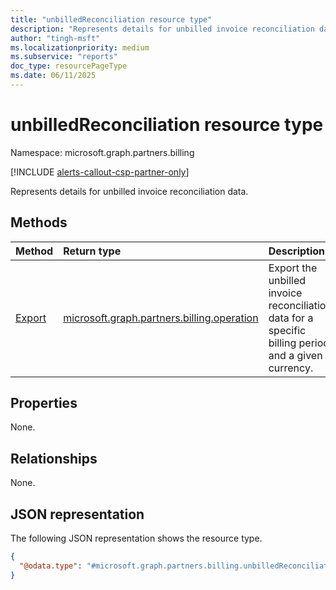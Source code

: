 ```yaml
---
title: "unbilledReconciliation resource type"
description: "Represents details for unbilled invoice reconciliation data."
author: "tingh-msft"
ms.localizationpriority: medium
ms.subservice: "reports"
doc_type: resourcePageType
ms.date: 06/11/2025
---
```


# unbilledReconciliation resource type

Namespace: microsoft.graph.partners.billing

[!INCLUDE [alerts-callout-csp-partner-only](../includes/alerts-callout-csp-partner-only.md)]

Represents details for unbilled invoice reconciliation data.

## Methods

|Method|Return type|Description|
|:---|:---|:---|
|[Export](../api/partners-billing-unbilledreconciliation-export.md)|[microsoft.graph.partners.billing.operation](partners-billing-operation.md)|Export the unbilled invoice reconciliation data for a specific billing period and a given currency.|

## Properties

None.

## Relationships

None.

## JSON representation

The following JSON representation shows the resource type.

<!-- {
  "blockType": "resource",
  "keyProperty": "id",
  "@odata.type": "microsoft.graph.partners.billing.unbilledReconciliation",
  "baseType": "microsoft.graph.entity",
  "openType": false
}
-->
``` json
{
  "@odata.type": "#microsoft.graph.partners.billing.unbilledReconciliation"
}
```
